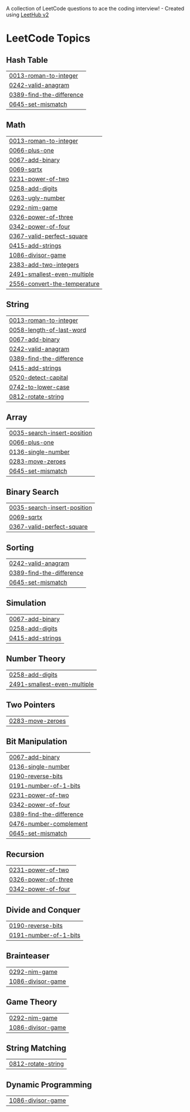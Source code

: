 A collection of LeetCode questions to ace the coding interview! - Created using [LeetHub v2](https://github.com/arunbhardwaj/LeetHub-2.0)
<!---LeetCode Topics Start-->
# LeetCode Topics
## Hash Table
|  |
| ------- |
| [0013-roman-to-integer](https://github.com/Sussybobuc/Leet101/tree/master/0013-roman-to-integer) |
| [0242-valid-anagram](https://github.com/Sussybobuc/Leet101/tree/master/0242-valid-anagram) |
| [0389-find-the-difference](https://github.com/Sussybobuc/Leet101/tree/master/0389-find-the-difference) |
| [0645-set-mismatch](https://github.com/Sussybobuc/Leet101/tree/master/0645-set-mismatch) |
## Math
|  |
| ------- |
| [0013-roman-to-integer](https://github.com/Sussybobuc/Leet101/tree/master/0013-roman-to-integer) |
| [0066-plus-one](https://github.com/Sussybobuc/Leet101/tree/master/0066-plus-one) |
| [0067-add-binary](https://github.com/Sussybobuc/Leet101/tree/master/0067-add-binary) |
| [0069-sqrtx](https://github.com/Sussybobuc/Leet101/tree/master/0069-sqrtx) |
| [0231-power-of-two](https://github.com/Sussybobuc/Leet101/tree/master/0231-power-of-two) |
| [0258-add-digits](https://github.com/Sussybobuc/Leet101/tree/master/0258-add-digits) |
| [0263-ugly-number](https://github.com/Sussybobuc/Leet101/tree/master/0263-ugly-number) |
| [0292-nim-game](https://github.com/Sussybobuc/Leet101/tree/master/0292-nim-game) |
| [0326-power-of-three](https://github.com/Sussybobuc/Leet101/tree/master/0326-power-of-three) |
| [0342-power-of-four](https://github.com/Sussybobuc/Leet101/tree/master/0342-power-of-four) |
| [0367-valid-perfect-square](https://github.com/Sussybobuc/Leet101/tree/master/0367-valid-perfect-square) |
| [0415-add-strings](https://github.com/Sussybobuc/Leet101/tree/master/0415-add-strings) |
| [1086-divisor-game](https://github.com/Sussybobuc/Leet101/tree/master/1086-divisor-game) |
| [2383-add-two-integers](https://github.com/Sussybobuc/Leet101/tree/master/2383-add-two-integers) |
| [2491-smallest-even-multiple](https://github.com/Sussybobuc/Leet101/tree/master/2491-smallest-even-multiple) |
| [2556-convert-the-temperature](https://github.com/Sussybobuc/Leet101/tree/master/2556-convert-the-temperature) |
## String
|  |
| ------- |
| [0013-roman-to-integer](https://github.com/Sussybobuc/Leet101/tree/master/0013-roman-to-integer) |
| [0058-length-of-last-word](https://github.com/Sussybobuc/Leet101/tree/master/0058-length-of-last-word) |
| [0067-add-binary](https://github.com/Sussybobuc/Leet101/tree/master/0067-add-binary) |
| [0242-valid-anagram](https://github.com/Sussybobuc/Leet101/tree/master/0242-valid-anagram) |
| [0389-find-the-difference](https://github.com/Sussybobuc/Leet101/tree/master/0389-find-the-difference) |
| [0415-add-strings](https://github.com/Sussybobuc/Leet101/tree/master/0415-add-strings) |
| [0520-detect-capital](https://github.com/Sussybobuc/Leet101/tree/master/0520-detect-capital) |
| [0742-to-lower-case](https://github.com/Sussybobuc/Leet101/tree/master/0742-to-lower-case) |
| [0812-rotate-string](https://github.com/Sussybobuc/Leet101/tree/master/0812-rotate-string) |
## Array
|  |
| ------- |
| [0035-search-insert-position](https://github.com/Sussybobuc/Leet101/tree/master/0035-search-insert-position) |
| [0066-plus-one](https://github.com/Sussybobuc/Leet101/tree/master/0066-plus-one) |
| [0136-single-number](https://github.com/Sussybobuc/Leet101/tree/master/0136-single-number) |
| [0283-move-zeroes](https://github.com/Sussybobuc/Leet101/tree/master/0283-move-zeroes) |
| [0645-set-mismatch](https://github.com/Sussybobuc/Leet101/tree/master/0645-set-mismatch) |
## Binary Search
|  |
| ------- |
| [0035-search-insert-position](https://github.com/Sussybobuc/Leet101/tree/master/0035-search-insert-position) |
| [0069-sqrtx](https://github.com/Sussybobuc/Leet101/tree/master/0069-sqrtx) |
| [0367-valid-perfect-square](https://github.com/Sussybobuc/Leet101/tree/master/0367-valid-perfect-square) |
## Sorting
|  |
| ------- |
| [0242-valid-anagram](https://github.com/Sussybobuc/Leet101/tree/master/0242-valid-anagram) |
| [0389-find-the-difference](https://github.com/Sussybobuc/Leet101/tree/master/0389-find-the-difference) |
| [0645-set-mismatch](https://github.com/Sussybobuc/Leet101/tree/master/0645-set-mismatch) |
## Simulation
|  |
| ------- |
| [0067-add-binary](https://github.com/Sussybobuc/Leet101/tree/master/0067-add-binary) |
| [0258-add-digits](https://github.com/Sussybobuc/Leet101/tree/master/0258-add-digits) |
| [0415-add-strings](https://github.com/Sussybobuc/Leet101/tree/master/0415-add-strings) |
## Number Theory
|  |
| ------- |
| [0258-add-digits](https://github.com/Sussybobuc/Leet101/tree/master/0258-add-digits) |
| [2491-smallest-even-multiple](https://github.com/Sussybobuc/Leet101/tree/master/2491-smallest-even-multiple) |
## Two Pointers
|  |
| ------- |
| [0283-move-zeroes](https://github.com/Sussybobuc/Leet101/tree/master/0283-move-zeroes) |
## Bit Manipulation
|  |
| ------- |
| [0067-add-binary](https://github.com/Sussybobuc/Leet101/tree/master/0067-add-binary) |
| [0136-single-number](https://github.com/Sussybobuc/Leet101/tree/master/0136-single-number) |
| [0190-reverse-bits](https://github.com/Sussybobuc/Leet101/tree/master/0190-reverse-bits) |
| [0191-number-of-1-bits](https://github.com/Sussybobuc/Leet101/tree/master/0191-number-of-1-bits) |
| [0231-power-of-two](https://github.com/Sussybobuc/Leet101/tree/master/0231-power-of-two) |
| [0342-power-of-four](https://github.com/Sussybobuc/Leet101/tree/master/0342-power-of-four) |
| [0389-find-the-difference](https://github.com/Sussybobuc/Leet101/tree/master/0389-find-the-difference) |
| [0476-number-complement](https://github.com/Sussybobuc/Leet101/tree/master/0476-number-complement) |
| [0645-set-mismatch](https://github.com/Sussybobuc/Leet101/tree/master/0645-set-mismatch) |
## Recursion
|  |
| ------- |
| [0231-power-of-two](https://github.com/Sussybobuc/Leet101/tree/master/0231-power-of-two) |
| [0326-power-of-three](https://github.com/Sussybobuc/Leet101/tree/master/0326-power-of-three) |
| [0342-power-of-four](https://github.com/Sussybobuc/Leet101/tree/master/0342-power-of-four) |
## Divide and Conquer
|  |
| ------- |
| [0190-reverse-bits](https://github.com/Sussybobuc/Leet101/tree/master/0190-reverse-bits) |
| [0191-number-of-1-bits](https://github.com/Sussybobuc/Leet101/tree/master/0191-number-of-1-bits) |
## Brainteaser
|  |
| ------- |
| [0292-nim-game](https://github.com/Sussybobuc/Leet101/tree/master/0292-nim-game) |
| [1086-divisor-game](https://github.com/Sussybobuc/Leet101/tree/master/1086-divisor-game) |
## Game Theory
|  |
| ------- |
| [0292-nim-game](https://github.com/Sussybobuc/Leet101/tree/master/0292-nim-game) |
| [1086-divisor-game](https://github.com/Sussybobuc/Leet101/tree/master/1086-divisor-game) |
## String Matching
|  |
| ------- |
| [0812-rotate-string](https://github.com/Sussybobuc/Leet101/tree/master/0812-rotate-string) |
## Dynamic Programming
|  |
| ------- |
| [1086-divisor-game](https://github.com/Sussybobuc/Leet101/tree/master/1086-divisor-game) |
<!---LeetCode Topics End-->